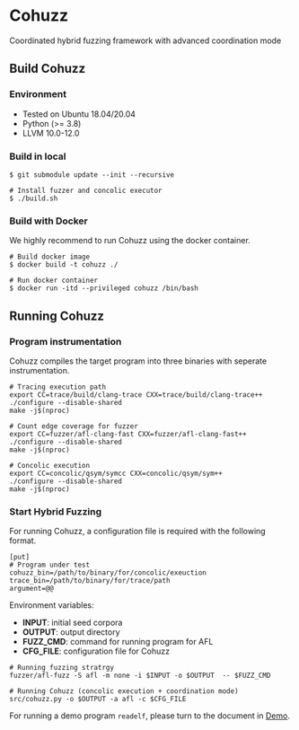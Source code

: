 # Cohuzz
Coordinated hybrid fuzzing framework with advanced coordination mode

## Build Cohuzz

### Environment

- Tested on Ubuntu 18.04/20.04
- Python (>= 3.8)
- LLVM 10.0-12.0

### Build in local

```shell
$ git submodule update --init --recursive

# Install fuzzer and concolic executor
$ ./build.sh
```


### Build with Docker

We highly recommend to run Cohuzz using the docker container.

```shell
# Build docker image
$ docker build -t cohuzz ./

# Run docker container
$ docker run -itd --privileged cohuzz /bin/bash
```

## Running Cohuzz

### Program instrumentation

Cohuzz compiles the target program into three binaries with seperate instrumentation.

```shell
# Tracing execution path
export CC=trace/build/clang-trace CXX=trace/build/clang-trace++
./configure --disable-shared
make -j$(nproc)

# Count edge coverage for fuzzer
export CC=fuzzer/afl-clang-fast CXX=fuzzer/afl-clang-fast++
./configure --disable-shared
make -j$(nproc)

# Concolic execution
export CC=concolic/qsym/symcc CXX=concolic/qsym/sym++
./configure --disable-shared
make -j$(nproc)
```

### Start Hybrid Fuzzing

For running Cohuzz, a configuration file is required with the following format.

```
[put]
# Program under test
cohuzz_bin=/path/to/binary/for/concolic/exeuction
trace_bin=/path/to/binary/for/trace/path
argument=@@
```

Environment variables:

- **INPUT**: initial seed corpora
- **OUTPUT**: output directory
- **FUZZ_CMD**: command for running program for AFL
- **CFG_FILE**: configuration file for Cohuzz

```shell
# Running fuzzing stratrgy
fuzzer/afl-fuzz -S afl -m none -i $INPUT -o $OUTPUT  -- $FUZZ_CMD

# Running Cohuzz (concolic execution + coordination mode)
src/cohuzz.py -o $OUTPUT -a afl -c $CFG_FILE
```

For running a demo program `readelf`, please turn to the document in [Demo](docs/run_target.md).